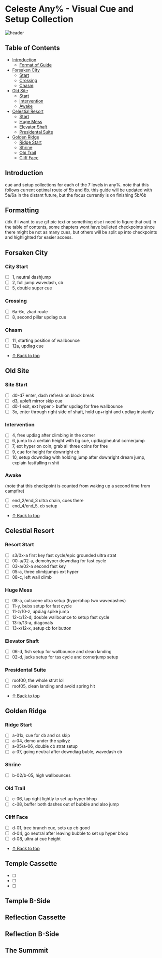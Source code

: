 # Celeste Any% - Visual Cue and Setup Collection
![header](https://cdn.discordapp.com/attachments/293555577991200770/774874797506560040/unknown.png)
## Table of Contents
- [Introduction](#introduction)
   - [Format of Guide](#formatting)
- [Forsaken City](#forsaken-city)
   - [Start](#city-start)
   - [Crossing](#crossing)
   - [Chasm](#chasm)
- [Old Site](#old-site)
   - [Start](#site-start)
   - [Intervention](#intervention)
   - [Awake](#awake)
- [Celestial Resort](#celestial-resort)
   - [Start](#resort-start)
   - [Huge Mess](#huge-mess)
   - [Elevator Shaft](#elevator-shaft)
   - [Presidental Suite](#presidental-suite)
- [Golden Ridge](#golden-ridge)  
   - [Ridge Start](#ridge-start)
   - [Shrine](#shrine)
   - [Old Trail](#old-trail)
   - [Cliff Face](#cliff-face)

## Introduction
cue and setup collections for each of the 7 levels in any%. note that this follows current optimal route of 5b and 6b. this guide will be updated with 5a/6a in the distant future, but the focus currently is on finishing 5b/6b
## Formatting
(idk if i want to use gif pic text or something else i need to figure that out)
in the table of contents, some chapters wont have bulleted checkpoints since there might be not as many cues, but others will be split up into checkpoints and highlighted for easier access. 
## Forsaken City
 ### City Start
 - [ ] 1, neutral dashjump
 - [ ] 2, full jump wavedash, cb
 - [ ] 5, double super cue
 ### Crossing
 - [ ] 6a-6c, zkad route
 - [ ] 8, second pillar updiag cue
 ### Chasm
 - [ ] 11, starting position of wallbounce
 - [ ] 12a, updiag cue
 - [↑ Back to top](#table-of-contents)
## Old Site
 ### Site Start
 - [ ] d0-d7 enter, dash refresh on block break
 - [ ] d3, upleft mirror skip cue
 - [ ] d0-1 exit, ext hyper > buffer updiag for free wallbounce
 - [ ] 3x, enter through right side of shaft, hold up+right and updiag instantly
 ### Intervention
 - [ ] 4, free updiag after climbing in the corner
 - [ ] 6, jump to a certain height with bg cue, updiag/neutral cornerjump
 - [ ] 7, ext hyper on coin, grab all three coins for free
 - [ ] 9, cue for height for downright cb
 - [ ] 10, setup downdiag with holding jump after downright dream jump, explain fastfalling n shit
 ### Awake
 (note that this checkpoint is counted from waking up a second time from campfire)
 - [ ] end_2/end_3 ultra chain, cues there
 - [ ] end_4/end_5, cb setup
 - [↑ Back to top](#table-of-contents)
## Celestial Resort
 ### Resort Start
 - [ ] s3/0x-a first key fast cycle/epic grounded ultra strat
 - [ ] 00-a/02-a, demohyper downdiag for fast cycle
 - [ ] 03-a/02-a second fast key
 - [ ] 05-a, three climbjumps ext hyper
 - [ ] 08-c, left wall climb
 ### Huge Mess
 - [ ] 08-a, cutscene ultra setup (hyperbhop two wavedashes)
 - [ ] 11-y, bubs setup for fast cycle
 - [ ] 11-z/10-z, updiag spike jump
 - [ ] 12-c/12-d, double wallbounce to setup fast cycle
 - [ ] 13-b/13-a, diagonals
 - [ ] 13-x/12-x, setup cb for button
 ### Elevator Shaft
 - [ ] 06-d, fish setup for wallbounce and clean landing
 - [ ] 02-d, jacks setup for tas cycle and cornerjump setup
 ### Presidental Suite
 - [ ] roof00, the whole strat lol
 - [ ] roof05, clean landing and avoid spring hit
 - [↑ Back to top](#table-of-contents)
## Golden Ridge
 ### Ridge Start 
 - [ ] a-01x, cue for cb and cs skip 
 - [ ] a-04, demo under the spikyz
 - [ ] a-05/a-06, double cb strat setup
 - [ ] a-07, going neutral after downdiag buble, wavedash cb
 ### Shrine
 - [ ] b-02/b-05, high wallbounces
 ### Old Trail
  - [ ] c-06, tap right lightly to set up hyper bhop
  - [ ] c-08, buffer both dashes out of bubble and also jump
 ### Cliff Face
  - [ ] d-01, tree branch cue, sets up cb good
  - [ ] d-04, go neutral after leaving bubble to set up hyper bhop
  - [ ] d-08, ultra at cue height
  - [↑ Back to top](#table-of-contents)
## Temple Cassette
 - [ ] 
 - [ ] 
 - [ ] 
## Temple B-Side

## Reflection Cassette

## Reflection B-Side

## The Summmit
 
